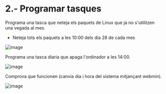 # 2.- Programar tasques

Programa una tasca que neteja els paquets de Linux que ja no s'utilitzen una vegada al mes.

- Neteja tots els paquets a les 10:00 dels dia 28 de cada mes 

![image](https://github.com/user-attachments/assets/10bed508-3080-4bc5-a8dd-a0123fa91f50)



Programa una tasca diaria que apaga l'ordinador a les 14:00.


![image](https://github.com/user-attachments/assets/50ef36c4-ae60-4dfb-ba55-1a9f77fede2d)


Comprova que funcionen (canvia dia i hora del sistema mitjançant webmin).

![image](https://github.com/user-attachments/assets/8fc161fe-2cb6-4dbc-86d3-72e064d2f7dc)
